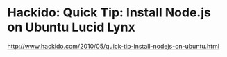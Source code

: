 <!--
id: 1367412253
link: http://kevinisom.info/post/1367412253/hackido-quick-tip-install-node-js-on-ubuntu-lucid
slug: hackido-quick-tip-install-node-js-on-ubuntu-lucid
date: Fri Oct 22 2010 07:08:27 GMT+1300 (NZDT)
raw: {"blog_name":"kevinisom","id":1367412253,"post_url":"http://kevinisom.info/post/1367412253/hackido-quick-tip-install-node-js-on-ubuntu-lucid","slug":"hackido-quick-tip-install-node-js-on-ubuntu-lucid","type":"link","date":"2010-10-21 18:08:27 GMT","timestamp":1287684507,"state":"published","format":"html","reblog_key":"D6Fx0ofw","tags":[],"short_url":"http://tmblr.co/Zw68Yy1HWGuT","highlighted":[],"feed_item":"http://www.hackido.com/2010/05/quick-tip-install-nodejs-on-ubuntu.html","from_feed_id":"650234","note_count":0,"title":"Hackido: Quick Tip: Install Node.js on Ubuntu Lucid Lynx","url":"http://www.hackido.com/2010/05/quick-tip-install-nodejs-on-ubuntu.html","description":""}
publish: 2010-10-022
tags: 
title: Hackido: Quick Tip: Install Node.js on Ubuntu Lucid Lynx
-->


Hackido: Quick Tip: Install Node.js on Ubuntu Lucid Lynx
========================================================

<http://www.hackido.com/2010/05/quick-tip-install-nodejs-on-ubuntu.html>

